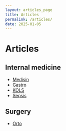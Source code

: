 ```yaml
---
layout: articles_page
title: Articles
permalink: /articles/
date: 2025-01-05
---
```


<div class="articles-page-title">
  <h1>Articles</h1>
</div>

<div class="article-category">
  <h2>Internal medicine</h2>
  <ul>
	<li><a href="/medicine/medisin/">Medisin</a></li>
	<li><a href="/medicine/gastro/">Gastro</a></li>
	<li><a href="/medicine/kols/">KOLS</a></li>
	<li><a href="/medicine/sepsis/">Sepsis</a></li>
  </ul>
</div>

<div class="article-category">
  <h2>Surgery</h2>
  <ul>
	<li><a href="/surgery/orto/">Orto</a></li>
  </ul>
</div>